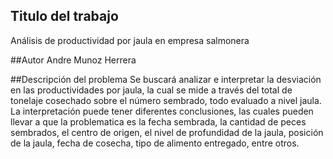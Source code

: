 ## Titulo del trabajo
Análisis de productividad por jaula en empresa salmonera

##Autor
Andre Munoz Herrera

##Descripción del problema
Se buscará analizar e interpretar la desviación en las productividades por jaula, la cual se mide a través del total de tonelaje cosechado sobre el número sembrado, todo evaluado a nivel jaula. La interpretación puede tener diferentes conclusiones, las cuales pueden llevar a que la problematica es la fecha sembrada, la cantidad de peces sembrados, el centro de origen, el nivel de profundidad de la jaula, posición de la jaula, fecha de cosecha, tipo de alimento entregado, entre otros. 
